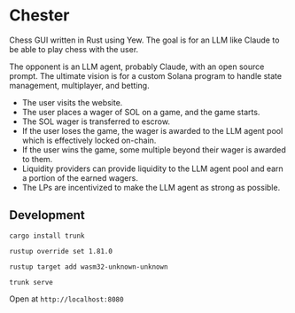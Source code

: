 # Chester
Chess GUI written in Rust using Yew.
The goal is for an LLM like Claude to be able to play chess with the user.

The opponent is an LLM agent, probably Claude, with an open source prompt.
The ultimate vision is for a custom Solana program to handle state management, multiplayer, and betting.

* The user visits the website.
* The user places a wager of SOL on a game, and the game starts.
* The SOL wager is transferred to escrow.
* If the user loses the game, the wager is awarded to the LLM agent pool which is effectively locked on-chain.
* If the user wins the game, some multiple beyond their wager is awarded to them.
* Liquidity providers can provide liquidity to the LLM agent pool and earn a portion of the earned wagers.
* The LPs are incentivized to make the LLM agent as strong as possible.



## Development
```shell
cargo install trunk

rustup override set 1.81.0

rustup target add wasm32-unknown-unknown

trunk serve
```
Open at `http://localhost:8080`
